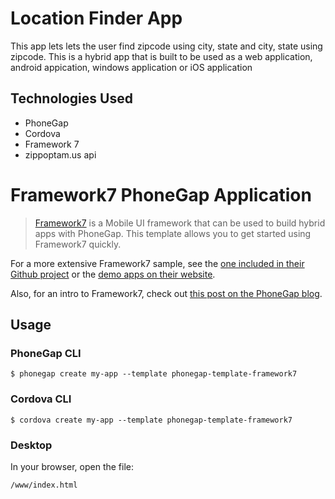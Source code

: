 <h1>Location Finder App</h1>
<p>This app lets lets the user find zipcode using city, state and city, state using zipcode. This is a hybrid app that is built to be used as a web application, android appication, windows application or iOS application</p>

<h2>Technologies Used</h2>
<ul>
<li>PhoneGap</li>
<li>Cordova</li>
<li>Framework 7</li>
<li>zippoptam.us api</li>
</ul>

# Framework7 PhoneGap Application

> [Framework7](http://www.idangero.us/framework7) is a Mobile UI framework that can be used to build hybrid apps with PhoneGap. This template allows you to get started using Framework7
  quickly.

  For a more extensive Framework7 sample, see the [one included in their Github project](https://github.com/nolimits4web/Framework7/tree/master/dist)
  or the [demo apps on their website](http://www.idangero.us/framework7/apps/#.VpQCc5MrKjQ).

  Also, for an intro to Framework7, check out [this post on the PhoneGap blog](http://phonegap.com/blog/2015/11/30/framework7/).   


## Usage

### PhoneGap CLI

    $ phonegap create my-app --template phonegap-template-framework7

### Cordova CLI

    $ cordova create my-app --template phonegap-template-framework7

### Desktop

In your browser, open the file:

    /www/index.html
